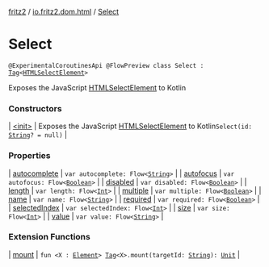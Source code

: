 [fritz2](../../index.md) / [io.fritz2.dom.html](../index.md) / [Select](./index.md)

# Select

`@ExperimentalCoroutinesApi @FlowPreview class Select : `[`Tag`](../../io.fritz2.dom/-tag/index.md)`<`[`HTMLSelectElement`](https://kotlinlang.org/api/latest/jvm/stdlib/org.w3c.dom/-h-t-m-l-select-element/index.html)`>`

Exposes the JavaScript [HTMLSelectElement](https://developer.mozilla.org/en/docs/Web/API/HTMLSelectElement) to Kotlin

### Constructors

| [&lt;init&gt;](-init-.md) | Exposes the JavaScript [HTMLSelectElement](https://developer.mozilla.org/en/docs/Web/API/HTMLSelectElement) to Kotlin`Select(id: `[`String`](https://kotlinlang.org/api/latest/jvm/stdlib/kotlin/-string/index.html)`? = null)` |

### Properties

| [autocomplete](autocomplete.md) | `var autocomplete: Flow<`[`String`](https://kotlinlang.org/api/latest/jvm/stdlib/kotlin/-string/index.html)`>` |
| [autofocus](autofocus.md) | `var autofocus: Flow<`[`Boolean`](https://kotlinlang.org/api/latest/jvm/stdlib/kotlin/-boolean/index.html)`>` |
| [disabled](disabled.md) | `var disabled: Flow<`[`Boolean`](https://kotlinlang.org/api/latest/jvm/stdlib/kotlin/-boolean/index.html)`>` |
| [length](length.md) | `var length: Flow<`[`Int`](https://kotlinlang.org/api/latest/jvm/stdlib/kotlin/-int/index.html)`>` |
| [multiple](multiple.md) | `var multiple: Flow<`[`Boolean`](https://kotlinlang.org/api/latest/jvm/stdlib/kotlin/-boolean/index.html)`>` |
| [name](name.md) | `var name: Flow<`[`String`](https://kotlinlang.org/api/latest/jvm/stdlib/kotlin/-string/index.html)`>` |
| [required](required.md) | `var required: Flow<`[`Boolean`](https://kotlinlang.org/api/latest/jvm/stdlib/kotlin/-boolean/index.html)`>` |
| [selectedIndex](selected-index.md) | `var selectedIndex: Flow<`[`Int`](https://kotlinlang.org/api/latest/jvm/stdlib/kotlin/-int/index.html)`>` |
| [size](size.md) | `var size: Flow<`[`Int`](https://kotlinlang.org/api/latest/jvm/stdlib/kotlin/-int/index.html)`>` |
| [value](value.md) | `var value: Flow<`[`String`](https://kotlinlang.org/api/latest/jvm/stdlib/kotlin/-string/index.html)`>` |

### Extension Functions

| [mount](../../io.fritz2.dom/mount.md) | `fun <X : `[`Element`](https://kotlinlang.org/api/latest/jvm/stdlib/org.w3c.dom/-element/index.html)`> `[`Tag`](../../io.fritz2.dom/-tag/index.md)`<X>.mount(targetId: `[`String`](https://kotlinlang.org/api/latest/jvm/stdlib/kotlin/-string/index.html)`): `[`Unit`](https://kotlinlang.org/api/latest/jvm/stdlib/kotlin/-unit/index.html) |

